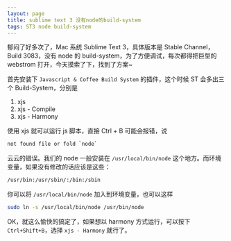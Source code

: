 ```yaml
---
layout: page
title: sublime text 3 没有node的build-system
tags: ST3 node build-system
---
```


郁闷了好多次了，Mac 系统 Sublime Text 3，具体版本是 Stable Channel，Build 3083，没有 node 的 build-system，为了方便调试，每次都得把巨型的 webstrom 打开，今天摸索了下，找到了方案~

首先安装下 `Javascript & Coffee Build System` 的插件，这个时候 ST 会多出三个 Build-System，分别是

1. xjs
2. xjs - Compile
3. xjs - Harmony

使用 xjs 就可以运行 js 脚本，直接 Ctrl + B 可能会报错，说 

```bash
not found file or fold `node`
```

云云的错误。我们的 node 一般安装在 `/usr/local/bin/node` 这个地方。而环境变量，如果没有修改的话应该是这些：

```bash
/usr/bin:/usr/sbin/:/bin:/sbin
```

你可以将 `/usr/local/bin/node` 加入到环境变量，也可以这样

```bash
sudo ln -s /usr/local/bin/node /usr/bin/node
```

OK，就这么愉快的搞定了，如果想以 harmony 方式运行，可以按下 `Ctrl+Shift+B`，选择 `xjs - Harmony` 就行了。
